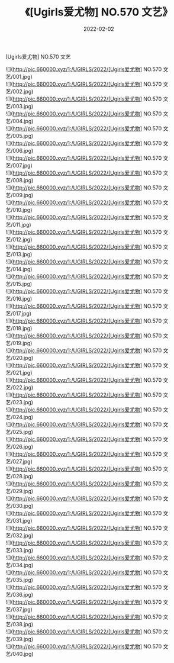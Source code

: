 ﻿---
layout: post
title:  《[Ugirls爱尤物] NO.570 文艺》
date:   2022-02-02
img: http://pic.660000.xyz/1:/UGIRLS/2022/[Ugirls爱尤物] NO.570 文艺/000.jpg
categories: [美女, 清纯, 唯美]
---

[Ugirls爱尤物] NO.570 文艺

 ![](http://pic.660000.xyz/1:/UGIRLS/2022/[Ugirls爱尤物] NO.570 文艺/001.jpg) <br>![](http://pic.660000.xyz/1:/UGIRLS/2022/[Ugirls爱尤物] NO.570 文艺/002.jpg) <br>![](http://pic.660000.xyz/1:/UGIRLS/2022/[Ugirls爱尤物] NO.570 文艺/003.jpg) <br>![](http://pic.660000.xyz/1:/UGIRLS/2022/[Ugirls爱尤物] NO.570 文艺/004.jpg) <br>![](http://pic.660000.xyz/1:/UGIRLS/2022/[Ugirls爱尤物] NO.570 文艺/005.jpg) <br>![](http://pic.660000.xyz/1:/UGIRLS/2022/[Ugirls爱尤物] NO.570 文艺/006.jpg) <br>![](http://pic.660000.xyz/1:/UGIRLS/2022/[Ugirls爱尤物] NO.570 文艺/007.jpg) <br>![](http://pic.660000.xyz/1:/UGIRLS/2022/[Ugirls爱尤物] NO.570 文艺/008.jpg) <br>![](http://pic.660000.xyz/1:/UGIRLS/2022/[Ugirls爱尤物] NO.570 文艺/009.jpg) <br>![](http://pic.660000.xyz/1:/UGIRLS/2022/[Ugirls爱尤物] NO.570 文艺/010.jpg) <br>![](http://pic.660000.xyz/1:/UGIRLS/2022/[Ugirls爱尤物] NO.570 文艺/011.jpg) <br>![](http://pic.660000.xyz/1:/UGIRLS/2022/[Ugirls爱尤物] NO.570 文艺/012.jpg) <br>![](http://pic.660000.xyz/1:/UGIRLS/2022/[Ugirls爱尤物] NO.570 文艺/013.jpg) <br>![](http://pic.660000.xyz/1:/UGIRLS/2022/[Ugirls爱尤物] NO.570 文艺/014.jpg) <br>![](http://pic.660000.xyz/1:/UGIRLS/2022/[Ugirls爱尤物] NO.570 文艺/015.jpg) <br>![](http://pic.660000.xyz/1:/UGIRLS/2022/[Ugirls爱尤物] NO.570 文艺/016.jpg) <br>![](http://pic.660000.xyz/1:/UGIRLS/2022/[Ugirls爱尤物] NO.570 文艺/017.jpg) <br>![](http://pic.660000.xyz/1:/UGIRLS/2022/[Ugirls爱尤物] NO.570 文艺/018.jpg) <br>![](http://pic.660000.xyz/1:/UGIRLS/2022/[Ugirls爱尤物] NO.570 文艺/019.jpg) <br>![](http://pic.660000.xyz/1:/UGIRLS/2022/[Ugirls爱尤物] NO.570 文艺/020.jpg) <br>![](http://pic.660000.xyz/1:/UGIRLS/2022/[Ugirls爱尤物] NO.570 文艺/021.jpg) <br>![](http://pic.660000.xyz/1:/UGIRLS/2022/[Ugirls爱尤物] NO.570 文艺/022.jpg) <br>![](http://pic.660000.xyz/1:/UGIRLS/2022/[Ugirls爱尤物] NO.570 文艺/023.jpg) <br>![](http://pic.660000.xyz/1:/UGIRLS/2022/[Ugirls爱尤物] NO.570 文艺/024.jpg) <br>![](http://pic.660000.xyz/1:/UGIRLS/2022/[Ugirls爱尤物] NO.570 文艺/025.jpg) <br>![](http://pic.660000.xyz/1:/UGIRLS/2022/[Ugirls爱尤物] NO.570 文艺/026.jpg) <br>![](http://pic.660000.xyz/1:/UGIRLS/2022/[Ugirls爱尤物] NO.570 文艺/027.jpg) <br>![](http://pic.660000.xyz/1:/UGIRLS/2022/[Ugirls爱尤物] NO.570 文艺/028.jpg) <br>![](http://pic.660000.xyz/1:/UGIRLS/2022/[Ugirls爱尤物] NO.570 文艺/029.jpg) <br>![](http://pic.660000.xyz/1:/UGIRLS/2022/[Ugirls爱尤物] NO.570 文艺/030.jpg) <br>![](http://pic.660000.xyz/1:/UGIRLS/2022/[Ugirls爱尤物] NO.570 文艺/031.jpg) <br>![](http://pic.660000.xyz/1:/UGIRLS/2022/[Ugirls爱尤物] NO.570 文艺/032.jpg) <br>![](http://pic.660000.xyz/1:/UGIRLS/2022/[Ugirls爱尤物] NO.570 文艺/033.jpg) <br>![](http://pic.660000.xyz/1:/UGIRLS/2022/[Ugirls爱尤物] NO.570 文艺/034.jpg) <br>![](http://pic.660000.xyz/1:/UGIRLS/2022/[Ugirls爱尤物] NO.570 文艺/035.jpg) <br>![](http://pic.660000.xyz/1:/UGIRLS/2022/[Ugirls爱尤物] NO.570 文艺/036.jpg) <br>![](http://pic.660000.xyz/1:/UGIRLS/2022/[Ugirls爱尤物] NO.570 文艺/037.jpg) <br>![](http://pic.660000.xyz/1:/UGIRLS/2022/[Ugirls爱尤物] NO.570 文艺/038.jpg) <br>![](http://pic.660000.xyz/1:/UGIRLS/2022/[Ugirls爱尤物] NO.570 文艺/039.jpg) <br>![](http://pic.660000.xyz/1:/UGIRLS/2022/[Ugirls爱尤物] NO.570 文艺/040.jpg) <br>